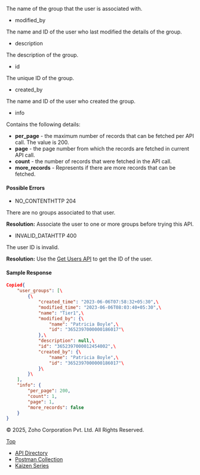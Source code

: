 The name of the group that the user is associated with.

- modified\_by



The name and ID of the user who last modified the details of the group.

- description



The description of the group.

- id



The unique ID of the group.

- created\_by



The name and ID of the user who created the group.

- info



Contains the following details:



- **per\_page** \- the maximum number of records that can be fetched per API call. The value is 200.
- **page** \- the page number from which the records are fetched in current API call.
- **count** \- the number of records that were fetched in the API call.
- **more\_records** \- Represents if there are more records that can be fetched.

#### Possible Errors

- NO\_CONTENTHTTP 204



There are no groups associated to that user.

**Resolution:** Associate the user to one or more groups before trying this API.

- INVALID\_DATAHTTP 400



The user ID is invalid.

**Resolution:** Use the [Get Users API](https://www.zoho.com/crm/developer/docs/api/v7/get-users.html) to get the ID of the user.


#### Sample Response

``` json
Copied{
    "user_groups": [\
        {\
            "created_time": "2023-06-06T07:58:32+05:30",\
            "modified_time": "2023-06-06T08:03:40+05:30",\
            "name": "Tier1",\
            "modified_by": {\
                "name": "Patricia Boyle",\
                "id": "3652397000000186017"\
            },\
            "description": null,\
            "id": "3652397000012454002",\
            "created_by": {\
                "name": "Patricia Boyle",\
                "id": "3652397000000186017"\
            }\
        }\
    ],
    "info": {
        "per_page": 200,
        "count": 1,
        "page": 1,
        "more_records": false
    }
}
```

© 2025, Zoho Corporation Pvt. Ltd. All Rights Reserved.

[Top](https://www.zoho.com/crm/developer/docs/api/v7/associated-groups-of-a-user.html#top)

- [API Directory](https://www.zoho.com/crm/developer/docs/api-directory.html?source_from=qlink_)
- [Postman Collection](https://www.postman.com/zohocrmdevelopers/workspace/zoho-crm-developers/overview?source_from=qlink_)
- [Kaizen Series](https://www.zoho.com/crm/developer/docs/kaizen-series-directory.html?source_from=qlink_)